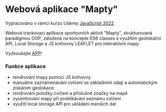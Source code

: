 # Webová aplikace "Mapty"

Vypracováno v rámci kurzu Udemy [JavaScript 2022](https://www.udemy.com/share/101Wfe3@UU_sO7bHCOB5DskVqswTPSr2eV0ovdIGr6rsuhWSq1gkCF8cadYTIoAo8LLt7UczCw==/).

Webová trackovací aplikace sportovních aktivit "Mapty", strukturovaná paradigmou OOP, založená na koncepte ES6 classes s využitím geolokační API, Local Storage a JS knihovny LEAFLET pro interaktivní mapy.

Vyzkoušejte [APP](https://ballaylukas.github.io/App-Bankist/)!

### Funkce aplikace
* rendrování mapy pomocí JS knihovny
* manuálne zaznámenávání cvičení se základními údaji a automatickým získáním geolokace
* rendrování položky cvičení a příslušné značky na mapě
* vycentrování mapy při proklikávání seznamu cvičení
* využití local storage API pro ukládání menších dat
